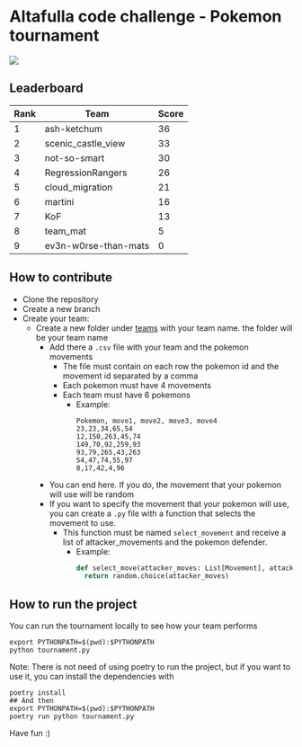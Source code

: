 # Altafulla code challenge - Pokemon tournament
![](https://github.com/hectormirete/Pokemon-tournament/actions/workflows/tournament.yml/badge.svg)
## Leaderboard
| Rank | Team | Score |
| --- | --- | --- |
|1|ash-ketchum|36|
|2|scenic_castle_view|33|
|3|not-so-smart|30|
|4|RegressionRangers|26|
|5|cloud_migration|21|
|6|martini|16|
|7|KoF|13|
|8|team_mat|5|
|9|ev3n-w0rse-than-mats|0|

## How to contribute
* Clone the repository
* Create a new branch
* Create your team:
  * Create a new folder under [teams](./teams) with your team name. the folder will be your team name
    * Add there a `.csv` file with your team and the pokemon movements
      * The file must contain on each row the pokemon id and the movement id separated by a comma
      * Each pokemon must have 4 movements
      * Each team must have 6 pokemons
        * Example:
          ```
          Pokemon, move1, move2, move3, move4
          23,23,34,65,54
          12,150,263,45,74
          149,70,92,259,93
          93,79,265,43,263
          54,47,74,55,97
          8,17,42,4,96
          ```
    * You can end here. If you do, the movement that your pokemon will use will be random
    * If you want to specify the movement that your pokemon will use, you can create a `.py` file with a function that selects
      the movement to use. 
      * This function must be named `select_movement` and receive a list of attacker_movements and the pokemon defender.
        * Example:
          ```python
          def select_move(attacker_moves: List[Movement], attacker:Pokemon, defender: Pokemon):
            return random.choice(attacker_moves)
          ```
        
## How to run the project
You can run the tournament locally to see how your team performs
```
export PYTHONPATH=$(pwd):$PYTHONPATH
python tournament.py
```
Note: There is not need of using poetry to run the project, but if you want to use it, you can install the dependencies with
```
poetry install
## And then
export PYTHONPATH=$(pwd):$PYTHONPATH
poetry run python tournament.py
```
Have fun :) 
